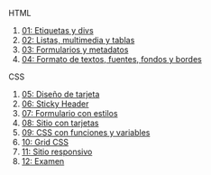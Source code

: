 HTML
1. [01: Etiquetas y divs](/01_ejercicio1/Ejercicio1.html)
2. [02: Listas, multimedia y tablas](/02_ejercicio2/index.html)
3. [03: Formularios y metadatos](/03_ejercicio3/index.html)
4. [04: Formato de textos, fuentes, fondos y bordes](/04_ejercicio4/index.html)

CSS
1. [05: Diseño de tarjeta](/05_ejercicio5/index.html)
2. [06: Sticky Header](/06_ejercicio6/index.html)
3. [07: Formulario con estilos](/07_ejercicio7/index.html)
4. [08: Sitio con tarjetas](/08_ejercicio8/index.html)
5. [09: CSS con funciones y variables](/09_ejercicio9/index.html)
6. [10: Grid CSS](/10_ejercicio10/index.html)
7. [11: Sitio responsivo](/11_ejercicio11/index.html)
8. [12: Examen](/12_examen/index.html)

